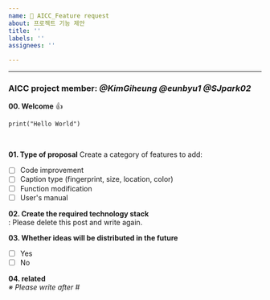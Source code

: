 ```yaml
---
name: 💮 AICC_Feature request
about: 프로젝트 기능 제안
title: ''
labels: ''
assignees: ''

---
```


---
### AICC project member: _**@KimGiheung @eunbyu1 @SJpark02**_

**00. Welcome** 👍
```
print("Hello World")
```
<br>

**01. Type of proposal**
Create a category of features to add:
- [ ] Code improvement
- [ ] Caption type (fingerprint, size, location, color)
- [ ] Function modification
- [ ] User's manual

**02. Create the required technology stack** <br>
: Please delete this post and write again.

**03. Whether ideas will be distributed in the future**
- [ ] Yes
- [ ] No

**04. related** <br>
_※ Please write after #_ <br>
#
